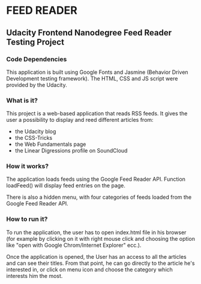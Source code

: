 # FEED READER

## Udacity Frontend Nanodegree Feed Reader Testing Project

### Code Dependencies

This application is built using Google Fonts and Jasmine (Behavior Driven Development testing framework). The HTML, CSS and JS script were provided by the Udacity.

### What is it?

This project is a web-based application that reads RSS feeds. It gives the user a possibility to display and reed different articles from:

* the Udacity blog
* the CSS-Tricks 
* the Web Fundamentals page
* the Linear Digressions profile on SoundCloud

### How it works?

The application loads feeds using the Google Feed Reader API. Function loadFeed() will display feed entries on the page.

There is also a hidden menu, with four categories of feeds loaded from the Google Feed Reader API.

### How to run it?

To run the application, the user has to open index.html file in his browser (for example by clicking on it with right mouse click and choosing the option like "open with Google Chrom/Internet Explorer" ecc.). 

Once the application is opened, the User has an access to all the articles and can see their titles. From that point, he can go directly to the article he's interested in, or click on menu icon and choose the category which interests him the most.